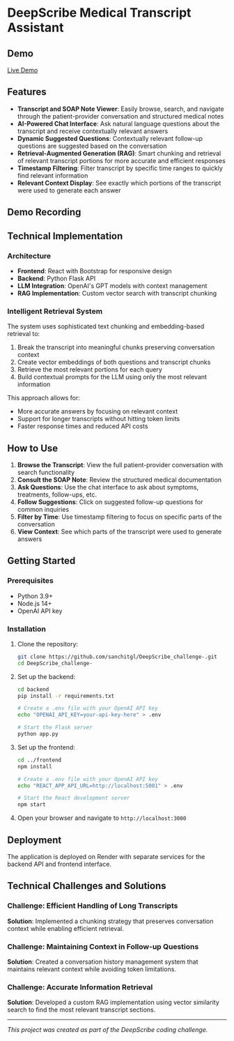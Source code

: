 # DeepScribe Medical Transcript Assistant

## Demo

[Live Demo](https://deepscribe-med-assistant.onrender.com/)

## Features

- **Transcript and SOAP Note Viewer**: Easily browse, search, and navigate through the patient-provider conversation and structured medical notes
- **AI-Powered Chat Interface**: Ask natural language questions about the transcript and receive contextually relevant answers
- **Dynamic Suggested Questions**: Contextually relevant follow-up questions are suggested based on the conversation
- **Retrieval-Augmented Generation (RAG)**: Smart chunking and retrieval of relevant transcript portions for more accurate and efficient responses
- **Timestamp Filtering**: Filter transcript by specific time ranges to quickly find relevant information
- **Relevant Context Display**: See exactly which portions of the transcript were used to generate each answer

## Demo Recording 



## Technical Implementation

### Architecture

- **Frontend**: React with Bootstrap for responsive design
- **Backend**: Python Flask API
- **LLM Integration**: OpenAI's GPT models with context management
- **RAG Implementation**: Custom vector search with transcript chunking

### Intelligent Retrieval System

The system uses sophisticated text chunking and embedding-based retrieval to:

1. Break the transcript into meaningful chunks preserving conversation context
2. Create vector embeddings of both questions and transcript chunks
3. Retrieve the most relevant portions for each query
4. Build contextual prompts for the LLM using only the most relevant information

This approach allows for:
- More accurate answers by focusing on relevant context
- Support for longer transcripts without hitting token limits
- Faster response times and reduced API costs

## How to Use

1. **Browse the Transcript**: View the full patient-provider conversation with search functionality
2. **Consult the SOAP Note**: Review the structured medical documentation
3. **Ask Questions**: Use the chat interface to ask about symptoms, treatments, follow-ups, etc.
4. **Follow Suggestions**: Click on suggested follow-up questions for common inquiries
5. **Filter by Time**: Use timestamp filtering to focus on specific parts of the conversation
6. **View Context**: See which parts of the transcript were used to generate answers

## Getting Started

### Prerequisites
- Python 3.9+
- Node.js 14+
- OpenAI API key

### Installation

1. Clone the repository:
   ```bash
   git clone https://github.com/sanchitgl/DeepScribe_challenge-.git
   cd DeepScribe_challenge-
   ```

2. Set up the backend:
   ```bash
   cd backend
   pip install -r requirements.txt
   
   # Create a .env file with your OpenAI API key
   echo "OPENAI_API_KEY=your-api-key-here" > .env
   
   # Start the Flask server
   python app.py
   ```

3. Set up the frontend:
   ```bash
   cd ../frontend
   npm install

   # Create a .env file with your OpenAI API key
   echo "REACT_APP_API_URL=http://localhost:5001" > .env
   
   # Start the React development server
   npm start
   ```

4. Open your browser and navigate to `http://localhost:3000`

## Deployment

The application is deployed on Render with separate services for the backend API and frontend interface.


## Technical Challenges and Solutions

### Challenge: Efficient Handling of Long Transcripts
**Solution**: Implemented a chunking strategy that preserves conversation context while enabling efficient retrieval.

### Challenge: Maintaining Context in Follow-up Questions
**Solution**: Created a conversation history management system that maintains relevant context while avoiding token limitations.

### Challenge: Accurate Information Retrieval
**Solution**: Developed a custom RAG implementation using vector similarity search to find the most relevant transcript sections.

---

*This project was created as part of the DeepScribe coding challenge.*